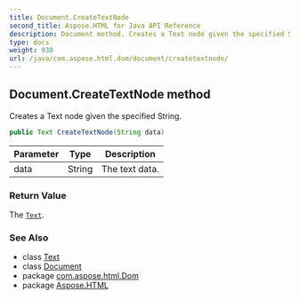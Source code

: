 ```yaml
---
title: Document.CreateTextNode
second_title: Aspose.HTML for Java API Reference
description: Document method. Creates a Text node given the specified String
type: docs
weight: 930
url: /java/com.aspose.html.dom/document/createtextnode/
---
```

## Document.CreateTextNode method

Creates a Text node given the specified String.

```java
public Text CreateTextNode(String data)
```

| Parameter | Type | Description |
| --- | --- | --- |
| data | String | The text data. |

### Return Value

The [`Text`](../../text/).

### See Also

* class [Text](../../text/)
* class [Document](../)
* package [com.aspose.html.Dom](../../document/)
* package [Aspose.HTML](../../../)
